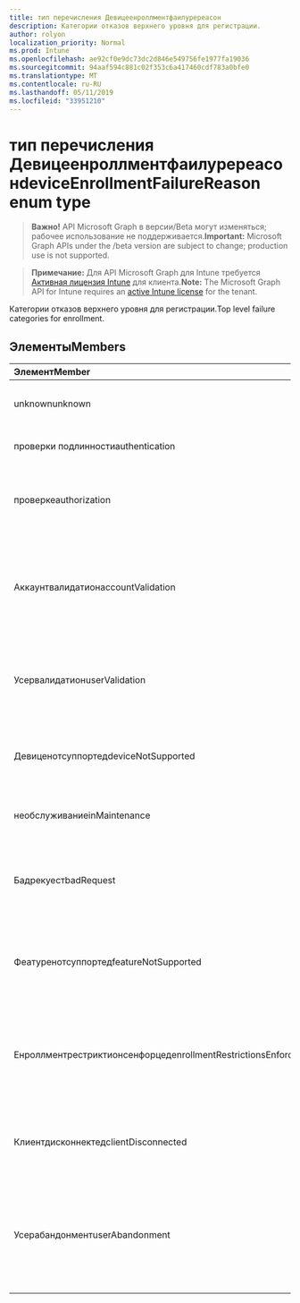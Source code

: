 ```yaml
---
title: тип перечисления Девицеенроллментфаилуререасон
description: Категории отказов верхнего уровня для регистрации.
author: rolyon
localization_priority: Normal
ms.prod: Intune
ms.openlocfilehash: ae92cf0e9dc73dc2d846e549756fe1977fa19036
ms.sourcegitcommit: 94aaf594c881c02f353c6a417460cdf783a0bfe0
ms.translationtype: MT
ms.contentlocale: ru-RU
ms.lasthandoff: 05/11/2019
ms.locfileid: "33951210"
---
```

# <a name="deviceenrollmentfailurereason-enum-type"></a><span data-ttu-id="01324-103">тип перечисления Девицеенроллментфаилуререасон</span><span class="sxs-lookup"><span data-stu-id="01324-103">deviceEnrollmentFailureReason enum type</span></span>

> <span data-ttu-id="01324-104">**Важно!** API Microsoft Graph в версии/Beta могут изменяться; рабочее использование не поддерживается.</span><span class="sxs-lookup"><span data-stu-id="01324-104">**Important:** Microsoft Graph APIs under the /beta version are subject to change; production use is not supported.</span></span>

> <span data-ttu-id="01324-105">**Примечание:** Для API Microsoft Graph для Intune требуется [Активная лицензия Intune](https://go.microsoft.com/fwlink/?linkid=839381) для клиента.</span><span class="sxs-lookup"><span data-stu-id="01324-105">**Note:** The Microsoft Graph API for Intune requires an [active Intune license](https://go.microsoft.com/fwlink/?linkid=839381) for the tenant.</span></span>

<span data-ttu-id="01324-106">Категории отказов верхнего уровня для регистрации.</span><span class="sxs-lookup"><span data-stu-id="01324-106">Top level failure categories for enrollment.</span></span>

## <a name="members"></a><span data-ttu-id="01324-107">Элементы</span><span class="sxs-lookup"><span data-stu-id="01324-107">Members</span></span>
|<span data-ttu-id="01324-108">Элемент</span><span class="sxs-lookup"><span data-stu-id="01324-108">Member</span></span>|<span data-ttu-id="01324-109">Значение</span><span class="sxs-lookup"><span data-stu-id="01324-109">Value</span></span>|<span data-ttu-id="01324-110">Описание</span><span class="sxs-lookup"><span data-stu-id="01324-110">Description</span></span>|
|:---|:---|:---|
|<span data-ttu-id="01324-111">unknown</span><span class="sxs-lookup"><span data-stu-id="01324-111">unknown</span></span>|<span data-ttu-id="01324-112">нуль</span><span class="sxs-lookup"><span data-stu-id="01324-112">0</span></span>|<span data-ttu-id="01324-113">Значение по умолчанию, причина сбоя неизвестна.</span><span class="sxs-lookup"><span data-stu-id="01324-113">Default value, failure reason is unknown.</span></span>|
|<span data-ttu-id="01324-114">проверки подлинности</span><span class="sxs-lookup"><span data-stu-id="01324-114">authentication</span></span>|<span data-ttu-id="01324-115">1,1</span><span class="sxs-lookup"><span data-stu-id="01324-115">1</span></span>|<span data-ttu-id="01324-116">Ошибка проверки подлинности</span><span class="sxs-lookup"><span data-stu-id="01324-116">Authentication failed</span></span>|
|<span data-ttu-id="01324-117">проверке</span><span class="sxs-lookup"><span data-stu-id="01324-117">authorization</span></span>|<span data-ttu-id="01324-118">2</span><span class="sxs-lookup"><span data-stu-id="01324-118">2</span></span>|<span data-ttu-id="01324-119">Вызов прошел проверку подлинности, но не авторизован для регистрации.</span><span class="sxs-lookup"><span data-stu-id="01324-119">Call was authenticated, but not authorized to enroll.</span></span>|
|<span data-ttu-id="01324-120">Аккаунтвалидатион</span><span class="sxs-lookup"><span data-stu-id="01324-120">accountValidation</span></span>|<span data-ttu-id="01324-121">4</span><span class="sxs-lookup"><span data-stu-id="01324-121">3</span></span>|<span data-ttu-id="01324-122">Не удалось проверить учетную запись для регистрации.</span><span class="sxs-lookup"><span data-stu-id="01324-122">Failed to validate the account for enrollment.</span></span> <span data-ttu-id="01324-123">(Учетная запись заблокирована, регистрация не включена)</span><span class="sxs-lookup"><span data-stu-id="01324-123">(Account blocked, enrollment not enabled)</span></span>|
|<span data-ttu-id="01324-124">Усервалидатион</span><span class="sxs-lookup"><span data-stu-id="01324-124">userValidation</span></span>|<span data-ttu-id="01324-125">SP4</span><span class="sxs-lookup"><span data-stu-id="01324-125">4</span></span>|<span data-ttu-id="01324-126">Не удалось проверить пользователя.</span><span class="sxs-lookup"><span data-stu-id="01324-126">User could not be validated.</span></span> <span data-ttu-id="01324-127">(Пользователь не существует, отсутствует лицензия)</span><span class="sxs-lookup"><span data-stu-id="01324-127">(User does not exist, missing license)</span></span>|
|<span data-ttu-id="01324-128">Девиценотсуппортед</span><span class="sxs-lookup"><span data-stu-id="01324-128">deviceNotSupported</span></span>|<span data-ttu-id="01324-129">17:00</span><span class="sxs-lookup"><span data-stu-id="01324-129">5</span></span>|<span data-ttu-id="01324-130">Устройство не поддерживается для управления мобильными устройствами.</span><span class="sxs-lookup"><span data-stu-id="01324-130">Device is not supported for mobile device management.</span></span>|
|<span data-ttu-id="01324-131">необслуживание</span><span class="sxs-lookup"><span data-stu-id="01324-131">inMaintenance</span></span>|<span data-ttu-id="01324-132">6 </span><span class="sxs-lookup"><span data-stu-id="01324-132">6</span></span>|<span data-ttu-id="01324-133">Учетная запись находится в состоянии обслуживания.</span><span class="sxs-lookup"><span data-stu-id="01324-133">Account is in maintenance.</span></span>|
|<span data-ttu-id="01324-134">Бадрекуест</span><span class="sxs-lookup"><span data-stu-id="01324-134">badRequest</span></span>|<span data-ttu-id="01324-135">7 </span><span class="sxs-lookup"><span data-stu-id="01324-135">7</span></span>|<span data-ttu-id="01324-136">Клиент отправил запрос, который не распознаются или не поддерживается службой.</span><span class="sxs-lookup"><span data-stu-id="01324-136">Client sent a request that is not understood/supported by the service.</span></span>|
|<span data-ttu-id="01324-137">Феатуренотсуппортед</span><span class="sxs-lookup"><span data-stu-id="01324-137">featureNotSupported</span></span>|<span data-ttu-id="01324-138">8 </span><span class="sxs-lookup"><span data-stu-id="01324-138">8</span></span>|<span data-ttu-id="01324-139">Функции, используемые этой регистрацией, не поддерживаются для этой учетной записи.</span><span class="sxs-lookup"><span data-stu-id="01324-139">Feature(s) used by this enrollment are not supported for this account.</span></span>|
|<span data-ttu-id="01324-140">Енроллментрестриктионсенфорцед</span><span class="sxs-lookup"><span data-stu-id="01324-140">enrollmentRestrictionsEnforced</span></span>|<span data-ttu-id="01324-141">9 </span><span class="sxs-lookup"><span data-stu-id="01324-141">9</span></span>|<span data-ttu-id="01324-142">Ограничения на регистрацию, настроенные администратором, заблокировали эту регистрацию.</span><span class="sxs-lookup"><span data-stu-id="01324-142">Enrollment restrictions configured by admin blocked this enrollment.</span></span>|
|<span data-ttu-id="01324-143">Клиентдисконнектед</span><span class="sxs-lookup"><span data-stu-id="01324-143">clientDisconnected</span></span>|<span data-ttu-id="01324-144">10 </span><span class="sxs-lookup"><span data-stu-id="01324-144">10</span></span>|<span data-ttu-id="01324-145">Превышено время ожидания клиента, или Регистрация прервана ендусер.</span><span class="sxs-lookup"><span data-stu-id="01324-145">Client timed out or enrollment was aborted by enduser.</span></span>|
|<span data-ttu-id="01324-146">Усерабандонмент</span><span class="sxs-lookup"><span data-stu-id="01324-146">userAbandonment</span></span>|<span data-ttu-id="01324-147">-11:00</span><span class="sxs-lookup"><span data-stu-id="01324-147">11</span></span>|<span data-ttu-id="01324-148">Регистрация отменена ендусер.</span><span class="sxs-lookup"><span data-stu-id="01324-148">Enrollment was abandoned by enduser.</span></span> <span data-ttu-id="01324-149">(Ендусер запустил входящую миграцию, но не смог выполнить ее своевременно)</span><span class="sxs-lookup"><span data-stu-id="01324-149">(Enduser started onboarding but failed to complete it in timely manner)</span></span>|




